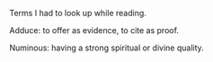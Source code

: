 Terms I had to look up while reading.

Adduce: to offer as evidence, to cite as proof.

Numinous: having a strong spiritual or divine quality.
